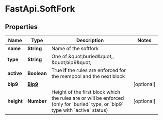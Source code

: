 # FastApi.SoftFork

## Properties

Name | Type | Description | Notes
------------ | ------------- | ------------- | -------------
**name** | **String** | Name of the softfork | 
**type** | **String** | One of \&quot;buried\&quot;, \&quot;bip9\&quot; | 
**active** | **Boolean** | True **if** the rules are enforced for the mempool and the next block | 
**bip9** | [**Bip9**](Bip9.md) |  | [optional] 
**height** | **Number** | Height of the first block which the rules are or will be enforced (only for &#x60;buried&#x60; type, or &#x60;bip9&#x60; type with &#x60;active&#x60; status) | [optional] 


